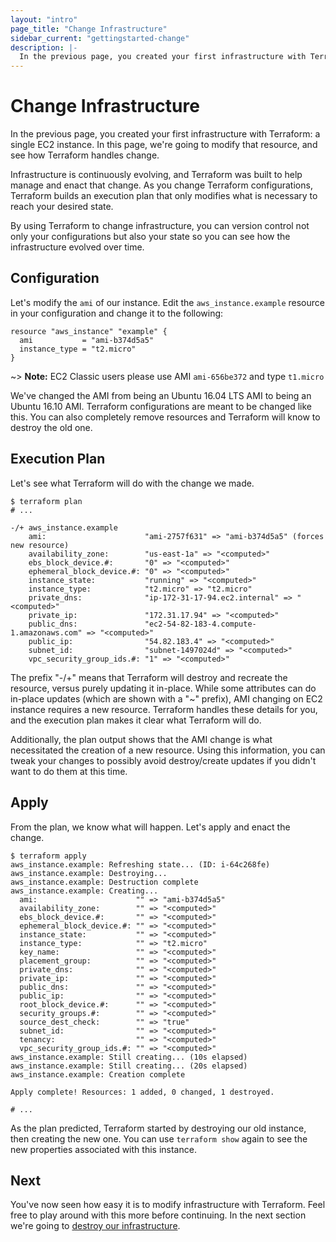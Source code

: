 ```yaml
---
layout: "intro"
page_title: "Change Infrastructure"
sidebar_current: "gettingstarted-change"
description: |-
  In the previous page, you created your first infrastructure with Terraform: a single EC2 instance. In this page, we're going to modify that resource, and see how Terraform handles change.
---
```


# Change Infrastructure

In the previous page, you created your first infrastructure with
Terraform: a single EC2 instance. In this page, we're going to
modify that resource, and see how Terraform handles change.

Infrastructure is continuously evolving, and Terraform was built
to help manage and enact that change. As you change Terraform
configurations, Terraform builds an execution plan that only
modifies what is necessary to reach your desired state.

By using Terraform to change infrastructure, you can version
control not only your configurations but also your state so you
can see how the infrastructure evolved over time.

## Configuration

Let's modify the `ami` of our instance. Edit the `aws_instance.example`
resource in your configuration and change it to the following:

```hcl
resource "aws_instance" "example" {
  ami           = "ami-b374d5a5"
  instance_type = "t2.micro"
}
```

~> **Note:** EC2 Classic users please use AMI `ami-656be372` and type `t1.micro`

We've changed the AMI from being an Ubuntu 16.04 LTS AMI to being
an Ubuntu 16.10 AMI. Terraform configurations are meant to be
changed like this. You can also completely remove resources
and Terraform will know to destroy the old one.

## Execution Plan

Let's see what Terraform will do with the change we made.

```
$ terraform plan
# ...

-/+ aws_instance.example
    ami:                      "ami-2757f631" => "ami-b374d5a5" (forces new resource)
    availability_zone:        "us-east-1a" => "<computed>"
    ebs_block_device.#:       "0" => "<computed>"
    ephemeral_block_device.#: "0" => "<computed>"
    instance_state:           "running" => "<computed>"
    instance_type:            "t2.micro" => "t2.micro"
    private_dns:              "ip-172-31-17-94.ec2.internal" => "<computed>"
    private_ip:               "172.31.17.94" => "<computed>"
    public_dns:               "ec2-54-82-183-4.compute-1.amazonaws.com" => "<computed>"
    public_ip:                "54.82.183.4" => "<computed>"
    subnet_id:                "subnet-1497024d" => "<computed>"
    vpc_security_group_ids.#: "1" => "<computed>"
```

The prefix "-/+" means that Terraform will destroy and recreate
the resource, versus purely updating it in-place. While some attributes
can do in-place updates (which are shown with a "~" prefix), AMI
changing on EC2 instance requires a new resource. Terraform handles
these details for you, and the execution plan makes it clear what
Terraform will do.

Additionally, the plan output shows that the AMI change is what
necessitated the creation of a new resource. Using this information,
you can tweak your changes to possibly avoid destroy/create updates
if you didn't want to do them at this time.

## Apply

From the plan, we know what will happen. Let's apply and enact
the change.

```
$ terraform apply
aws_instance.example: Refreshing state... (ID: i-64c268fe)
aws_instance.example: Destroying...
aws_instance.example: Destruction complete
aws_instance.example: Creating...
  ami:                      "" => "ami-b374d5a5"
  availability_zone:        "" => "<computed>"
  ebs_block_device.#:       "" => "<computed>"
  ephemeral_block_device.#: "" => "<computed>"
  instance_state:           "" => "<computed>"
  instance_type:            "" => "t2.micro"
  key_name:                 "" => "<computed>"
  placement_group:          "" => "<computed>"
  private_dns:              "" => "<computed>"
  private_ip:               "" => "<computed>"
  public_dns:               "" => "<computed>"
  public_ip:                "" => "<computed>"
  root_block_device.#:      "" => "<computed>"
  security_groups.#:        "" => "<computed>"
  source_dest_check:        "" => "true"
  subnet_id:                "" => "<computed>"
  tenancy:                  "" => "<computed>"
  vpc_security_group_ids.#: "" => "<computed>"
aws_instance.example: Still creating... (10s elapsed)
aws_instance.example: Still creating... (20s elapsed)
aws_instance.example: Creation complete

Apply complete! Resources: 1 added, 0 changed, 1 destroyed.

# ...
```

As the plan predicted, Terraform started by destroying our old
instance, then creating the new one. You can use `terraform show`
again to see the new properties associated with this instance.

## Next

You've now seen how easy it is to modify infrastructure with
Terraform. Feel free to play around with this more before continuing.
In the next section we're going to [destroy our infrastructure](intro/getting-started/destroy.html).
